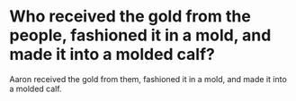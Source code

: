 # Who received the gold from the people, fashioned it in a mold, and made it into a molded calf?

Aaron received the gold from them, fashioned it in a mold, and made it into a molded calf.
